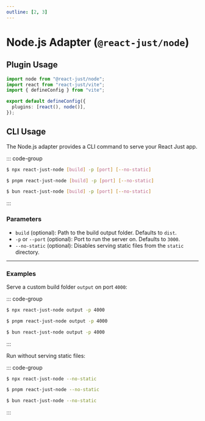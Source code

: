```yaml
---
outline: [2, 3]
---
```


# Node.js Adapter (`@react-just/node`)

## Plugin Usage

```ts [vite.config.ts] {1,6}
import node from "@react-just/node";
import react from "react-just/vite";
import { defineConfig } from "vite";

export default defineConfig({
  plugins: [react(), node()],
});
```

## CLI Usage

The Node.js adapter provides a CLI command to serve your React Just app.

::: code-group

```bash [npm]
$ npx react-just-node [build] -p [port] [--no-static]
```

```bash [pnpm]
$ pnpm react-just-node [build] -p [port] [--no-static]
```

```bash [bun]
$ bun react-just-node [build] -p [port] [--no-static]
```

:::

### Parameters

- `build` (optional): Path to the build output folder. Defaults to `dist`.
- `-p` or `--port` (optional): Port to run the server on. Defaults to `3000`.
- `--no-static` (optional): Disables serving static files from the `static` directory.

---

### Examples

Serve a custom build folder `output` on port `4000`:

::: code-group

```bash [npm]
$ npx react-just-node output -p 4000
```

```bash [pnpm]
$ pnpm react-just-node output -p 4000
```

```bash [bun]
$ bun react-just-node output -p 4000
```

:::

Run without serving static files:

::: code-group

```bash [npm]
$ npx react-just-node --no-static
```

```bash [pnpm]
$ pnpm react-just-node --no-static
```

```bash [bun]
$ bun react-just-node --no-static
```

:::
